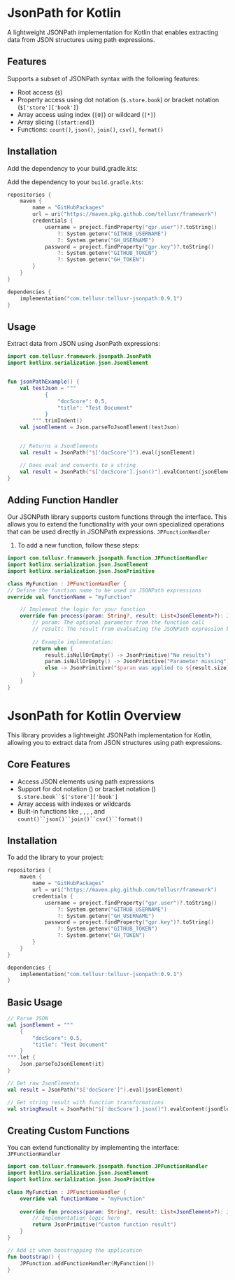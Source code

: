 # JsonPath for Kotlin

A lightweight JSONPath implementation for Kotlin that enables extracting data from JSON structures using path
expressions.

## Features

Supports a subset of JSONPath syntax with the following features:

- Root access (`$`)
- Property access using dot notation (`$.store.book`) or bracket notation (`$['store']['book']`)
- Array access using index (`[0]`) or wildcard (`[*]`)
- Array slicing (`[start:end]`)
- Functions: `count()`, `json()`, `join()`, `csv()`, `format()`

## Installation

Add the dependency to your build.gradle.kts:

Add the dependency to your `build.gradle.kts`:

```kotlin
repositories {
    maven {
        name = "GitHubPackages"
        url = uri("https://maven.pkg.github.com/tellusr/framework")
        credentials {
            username = project.findProperty("gpr.user")?.toString() 
                ?: System.getenv("GITHUB_USERNAME")
                ?: System.getenv("GH_USERNAME")
            password = project.findProperty("gpr.key")?.toString() 
                ?: System.getenv("GITHUB_TOKEN") 
                ?: System.getenv("GH_TOKEN")
        }
    }
}

dependencies {
    implementation("com.tellusr:tellusr-jsonpath:0.9.1")
}
```


## Usage

Extract data from JSON using JsonPath expressions:

```kotlin
import com.tellusr.framework.jsonpath.JsonPath
import kotlinx.serialization.json.JsonElement


fun jsonPathExample() {
    val testJson = """
            {
                "docScore": 0.5,
                "title": "Test Document"
            }
        """.trimIndent()
    val jsonElement = Json.parseToJsonElement(testJson)


    // Returns a JsonElements
    val result = JsonPath("$['docScore']").eval(jsonElement)

    // Does eval and converts to a string
    val result = JsonPath("$['docScore'].json()").evalContent(jsonElement)
}
```

## Adding Function Handler

Our JSONPath library supports custom functions through the interface. This allows you 
to extend the functionality with your own specialized operations that can be used 
directly in JSONPath expressions. `JPFunctionHandler`

1. To add a new function, follow these steps:

```kotlin
import com.tellusr.framework.jsonpath.function.JPFunctionHandler
import kotlinx.serialization.json.JsonElement
import kotlinx.serialization.json.JsonPrimitive

class MyFunction : JPFunctionHandler {
// Define the function name to be used in JSONPath expressions
override val functionName = "myFunction"

    // Implement the logic for your function
    override fun process(param: String?, result: List<JsonElement>?): JsonPrimitive? {
        // param: The optional parameter from the function call
        // result: The result from evaluating the JSONPath expression before the function
        
        // Example implementation:
        return when {
            result.isNullOrEmpty() -> JsonPrimitive("No results")
            param.isNullOrEmpty() -> JsonPrimitive("Parameter missing")
            else -> JsonPrimitive("$param was applied to ${result.size} elements")
        }
    }
}
```

# JsonPath for Kotlin Overview
This library provides a lightweight JSONPath implementation for Kotlin, allowing you to extract data from JSON structures using path expressions.
## Core Features
- Access JSON elements using path expressions
- Support for dot notation () or bracket notation () `$.store.book``$['store']['book']`
- Array access with indexes or wildcards
- Built-in functions like , , , , and `count()``json()``join()``csv()``format()`

## Installation
To add the library to your project:
``` kotlin
repositories {
    maven {
        name = "GitHubPackages"
        url = uri("https://maven.pkg.github.com/tellusr/framework")
        credentials {
            username = project.findProperty("gpr.user")?.toString() 
                ?: System.getenv("GITHUB_USERNAME")
                ?: System.getenv("GH_USERNAME")
            password = project.findProperty("gpr.key")?.toString() 
                ?: System.getenv("GITHUB_TOKEN") 
                ?: System.getenv("GH_TOKEN")
        }
    }
}

dependencies {
    implementation("com.tellusr:tellusr-jsonpath:0.9.1")
}
```

## Basic Usage

``` kotlin
// Parse JSON
val jsonElement = """
    {
        "docScore": 0.5,
        "title": "Test Document"
    }
""".let {
    Json.parseToJsonElement(it)
}

// Get raw JsonElements
val result = JsonPath("$['docScore']").eval(jsonElement)

// Get string result with function transformations
val stringResult = JsonPath("$['docScore'].json()").evalContent(jsonElement)
```

## Creating Custom Functions

You can extend functionality by implementing the interface: `JPFunctionHandler`

``` kotlin
import com.tellusr.framework.jsonpath.function.JPFunctionHandler
import kotlinx.serialization.json.JsonElement
import kotlinx.serialization.json.JsonPrimitive

class MyFunction : JPFunctionHandler {
    override val functionName = "myFunction"
    
    override fun process(param: String?, result: List<JsonElement>?): JsonPrimitive? {
        // Implementation logic here
        return JsonPrimitive("Custom function result")
    }
}

// Add it when boostrapping the application
fun bootstrap() {
    JPFunction.addFunctionHandler(MyFunction())
}
```
